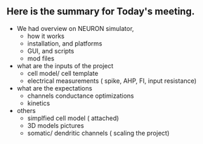 ## Here is the summary for Today's meeting.
* We had overview on NEURON simulator,
  * how it works
  * installation, and platforms
  * GUI, and scripts
  * mod files
* what are the inputs of the project
  * cell model/ cell template
  * electrical measurements ( spike, AHP, FI, input resistance)
* what are the expectations
  * channels conductance optimizations
  * kinetics
* others
    * simplfied cell model ( attached)
    * 3D models pictures
    * somatic/ dendritic channels ( scaling the project)